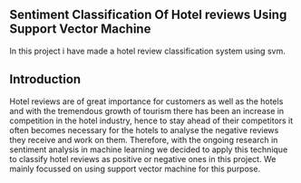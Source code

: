##  Sentiment Classification Of Hotel reviews Using Support Vector Machine
In this project i have made a hotel review classification system using svm.
##  Introduction
Hotel reviews are of great importance for customers as well as the hotels and with the tremendous growth of tourism there has been an increase in competition in the hotel industry, hence to stay ahead of their competitors it often becomes necessary for the hotels to analyse the negative reviews they receive and work on them. Therefore, with the ongoing research in sentiment analysis in machine learning we decided to apply this technique to classify hotel reviews as positive or negative ones in this project. We mainly focussed on using support vector machine for this purpose.
